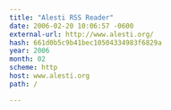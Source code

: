 ```yaml
---
title: "Alesti RSS Reader"
date: 2006-02-20 10:06:57 -0600
external-url: http://www.alesti.org/
hash: 661d0b5c9b41bec10504334983f6829a
year: 2006
month: 02
scheme: http
host: www.alesti.org
path: /

---
```



